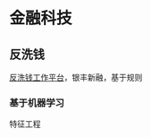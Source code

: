 # 金融科技

## 反洗钱

[反洗钱工作平台](http://www.ist.com.cn/article/content/view?id=29)，银丰新融，基于规则

### 基于机器学习

特征工程
